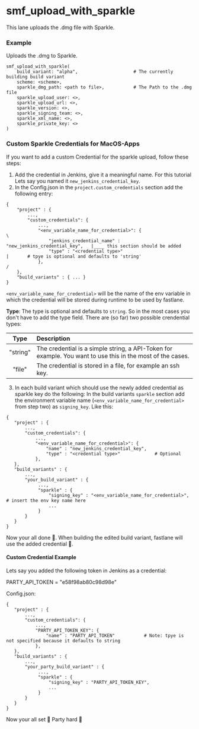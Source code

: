 # smf_upload_with_sparkle

This lane uploads the .dmg file with Sparkle.

### Example
Uploads the .dmg to Sparkle.
```
smf_upload_with_sparkle(
    build_variant: "alpha",                     # The currently building build variant
    scheme: <scheme>,                           
    sparkle_dmg_path: <path to file>,           # The Path to the .dmg file
    sparkle_upload_user: <>,
    sparkle_upload_url: <>,
    sparkle_version: <>,
    sparkle_signing_team: <>,
    sparkle_xml_name: <>,
    sparkle_private_key: <>
)
``` 

### Custom Sparkle Credentials for MacOS-Apps

If you want to add a custom Credential for the sparkle upload, follow these steps:
1. Add the credential in Jenkins, give it a meaningful name. For this tutorial Lets say you named it `new_jenkins_credential_key`.
2. In the Config.json in the `project.custom_credentials` section add the following entry:

```
{
    "project" : {
        ...,
        "custom_credentials": {
            ..., 
            "<env_variable_name_for_credential>": {                         \
                "jenkins_credential_name" : "new_jenkins_credential_key",   |____ this section should be added
                "type" : "<credential type>"                                |       # tpye is optional and defaults to 'string'
            },                                                              /
    },
    "build_variants" : { ... }
}
```
 `<env_variable_name_for_credential>` will be the name of the env variable in which the credential will be stored during runtime to be used by fastlane.
 
 **Type**:
  The type is optional and defaults to `string`. So in the most cases you don't have to add the type field. There are (so far) two possible crendential types:
  
  | Type | Description |
  | :---: | :--- |
  | "string"| The credential is a simple string, a API-Token for example. You want to use this in the most of the cases. |
  | "file"  | The credential is stored in a file, for example an ssh key. |

    
 3. In each build variant which should use the newly added credential as sparkle key do the following: In the build variants `sparkle` section add the environment variable name (`<env_variable_name_for_credential>`  from step two) as `signing_key`. Like this:
 
```
{
   "project" : {
       ...,
       "custom_credentials": {
           ..., 
           "<env_variable_name_for_credential>": {      
               "name" : "new_jenkins_credential_key",   
               "type" : "<credential type>"             # Optional          
           },                                          
   },
   "build_variants" : { 
       ...,
       "your_build_variant" : {
            ...,
            "sparkle" : {
                "signing_key" : "<env_variable_name_for_credential>",      # insert the env key name here
                ...
            }
       }
   }
}
```

Now your all done 🎉. When building the edited build variant, fastlane will use the added credential 👏.

#### Custom Credential Example
Lets say you added the following token in Jenkins as a credential:

PARTY_API_TOKEN = "e58f98ab80c98d98e"

Config.json:

```
{
   "project" : {
       ...,
       "custom_credentials": {
           ..., 
           "PARTY_API_TOKEN_KEY": {      
               "name" : "PARTY_API_TOKEN"           # Note: tpye is not specified because it defaults to string     
           },                                          
   },
   "build_variants" : { 
       ...,
       "your_party_build_variant" : {
            ...,
            "sparkle" : {
                "signing_key" : "PARTY_API_TOKEN_KEY",
                ...
            }
       }
   }
}
```

Now your all set 🎉 Party hard 🥳